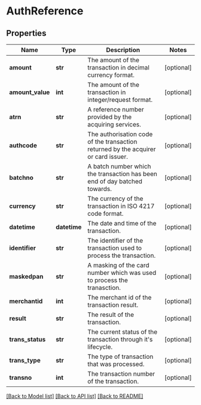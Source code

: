 # AuthReference

## Properties
Name | Type | Description | Notes
------------ | ------------- | ------------- | -------------
**amount** | **str** | The amount of the transaction in decimal currency format. | [optional] 
**amount_value** | **int** | The amount of the transaction in integer/request format. | [optional] 
**atrn** | **str** | A reference number provided by the acquiring services. | [optional] 
**authcode** | **str** | The authorisation code of the transaction returned by the acquirer or card issuer. | [optional] 
**batchno** | **str** | A batch number which the transaction has been end of day batched towards. | [optional] 
**currency** | **str** | The currency of the transaction in ISO 4217 code format. | [optional] 
**datetime** | **datetime** | The date and time of the transaction. | [optional] 
**identifier** | **str** | The identifier of the transaction used to process the transaction. | [optional] 
**maskedpan** | **str** | A masking of the card number which was used to process the tranasction. | [optional] 
**merchantid** | **int** | The merchant id of the transaction result. | [optional] 
**result** | **str** | The result of the transaction. | [optional] 
**trans_status** | **str** | The current status of the transaction through it&#39;s lifecycle. | [optional] 
**trans_type** | **str** | The type of transaction that was processed. | [optional] 
**transno** | **int** | The transaction number of the transaction. | [optional] 

[[Back to Model list]](../README.md#documentation-for-models) [[Back to API list]](../README.md#documentation-for-api-endpoints) [[Back to README]](../README.md)


